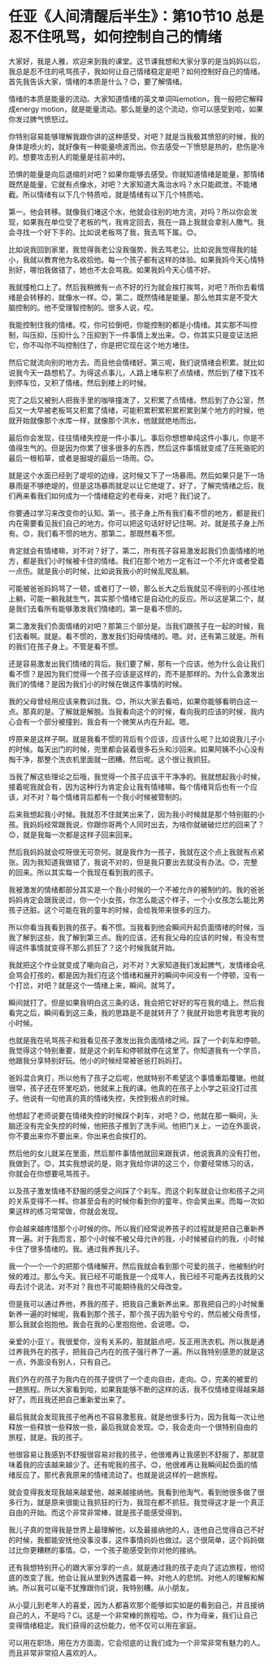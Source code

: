 # 任亚《人间清醒后半生》：第10节10 总是忍不住吼骂，如何控制自己的情绪

大家好，我是人雅，欢迎来到我的课堂。这节课我想和大家分享的是当妈妈以后，我总是忍不住的吼骂孩子，我如何让自己情绪稳定是吧？如何控制好自己的情绪。首先我告诉大家，情绪的本质是什么？😊，要了解情绪。

情绪的本质是能量的流动。大家知道情绪的英文单词叫emotion，我一般把它解释成energy motion，就是能量流动。那么能量的这个流动，你可以感受到哈，如果你发过脾气愤怒过。

你特别容易能够理解我跟你讲的这种感受，对吧？就是当我极其愤怒的时候，我的身体是喷火的，就好像有一种能量喷波而出。你去感受一下愤怒是热的，悲伤是冷的。想要攻击别人的能量是往前冲的。

恐惧的能量是向后退缩的对吧？如果你能够去感受。你就知道情绪是能量，那情绪既然是能量，它就有点像水，对吧？大家知道大禹治水吗？水只能疏泄，不能堵截。所以情绪有以下几个特质哈，就是情绪有以下几个特质哈。

第一。他会转移。就像我们堵这个水，他就会往别的地方流，对吗？所以你会发现，如果我在单位受了老板的气，我肯定回去，我在一路上我就会拿别人撒气。我会寻找一个好下手的。比如说老板骂了我，我去骂下属。😊。

比如说我回到家里，我觉得我老公没我强势，我去骂老公。比如说我觉得我的娃小，我就以教育他为名收拾他。每一个孩子都有这样的体验。如果我妈今天心情特别好，哪怕我做错了，她也不太会骂我。如果我妈今天心情不好。

我就撞枪口上了。然后我稍微有一点不好的行为就会挨打挨骂，对吧？所你去看情绪是会转移的，就像水一样。😊，第二，既然情绪是能量。那么他其实是不受大脑控制的。他不受理智控制的。很多人说，哎。

我能控制住我的情绪。哎，你可拉倒吧，你能控制的都是小情绪。其实那不叫控制，叫压抑，压抑什么？压抑到下一件事情上发出来。😊，你其实只是变证法把它，你不叫你不叫控制住了，你是把它现在这个地方堵住。

然后它就流向别的地方去。而且他会情绪好。第三呢，我们说情绪会积累。就比如说我今天一路想机了。为得这点事儿，人路上堵车积了点情绪，然后到了楼下找不到停车位，又积了情绪。然后到楼上的时候。

完了之后又被别人把我手里的咖啡撞泼了，又积累了点情绪。然后到了办公室，然后又一大早被老板骂又积累了情绪，可能积累积累积累积累到某个地方的时候，他就开始就像那个水库一样，就像那个洪水，他就就绝地而出。

最后你会发现，往往情绪失控是一件小事儿。事后你想想单纯这件小事儿，你是不值得生气的。但是因为你累了很多很多的东西，然后这件事情就变成了压死骆驼的最后一根稻草，或者是掘堤的最后一场雨。😊。

就是这个水面已经到了堤坝的边缘，这时候又下了一场暴雨。然后如果只是下一场暴雨是不够绝堤的，但是这场暴雨就足以让它绝堤了。好了，了解完情绪之后，我们再来看我们如何成为一个情绪稳定的老母亲，对吧？我们说了。

你要通过学习来改变你的认知。第一。孩子身上所有我们看不惯的地方，都是我们内在需要看见我们自己的地方。你可以把这句话好好记住啊。对。就是孩子身上所有。😊，我们看不惯的地方。那第二，那既然看不惯。

肯定就会有情绪嘛，对不对？好了，第二，所有孩子容易激发起我们负面情绪的地方，都是我们小时候被卡住的情绪。我们在那个地方一定有过一个不允许或者受着一点伤。就是我小的时候，比如说我我小的时候乱爬乱躺。

可能被爸爸妈妈骂了一顿，或者打了一顿，那么长大之后我就见不得别的小孩往地上躺，可能一躺我就生气，其实那个情绪它是自动化的反应。所以这是第二个，就是我们去看所有能够激发我们情绪的。第一是看不惯的。

第二激发我们负面情绪的对吧？那第三个部分是。当我们跟孩子在一起的时候，我们去看啊。就是。看不惯的，激发我们妇母情绪的。嗯。对，还有第三就是。所有的我们在孩子身上。不管是看不惯。

还是容易激发出我们情绪的背后。我们要了解，那有一个应该。他为什么会让我们看不惯？是因为我们觉得一个孩子应该是这样的，而不是那样的。为什么会激发出我们的情绪？是因为我们小的时候在做这件事情的时候。

我的父母曾经用应该来教训过我。😊，所以大家去看哈，如果你能够看明白这一点。那真的是。了解就是解脱。当我看向这个的时候，看向我的应该的时候，我内心会有一个部分被撞到，我会有一个微笑从内在升起。嗯。

哼原来是这样子啊。就是我看不惯的背后有个应该，应该什么呢？比如说我儿子小的时候。每天出门的时候，兜里都会装着很多石头和沙回来。如果阿姨不小心没有掏干净，那整个洗衣机里面就一团糟。然后呢。这个很让我抓狂。

当我了解这些理论之后哦，我觉得一个孩子应该干干净净的。我就想起我小时候，接着呢我就会有，因为这种行为肯定会让我有情绪嘛，每个情绪背后也有一个应该，对不对？每个情绪背后都有一个我小时候被管制的。

后来我想起我小时候。我就忍不住就笑出来了，因为我小时候就是那个特别脏的小孩。我妈妈经常跟我说，你跟你哥两个人同时出去，为啥你就破破烂烂的回来了？😊，就是我每一次都是这样子回来回来。

然后我妈妈就会哎呀很无可奈何。就是我作为一孩子，我就在这个点上我就有点紧张。因为我知道我做错了，我说不对的，但是我只要出去就没有办法。😊，完整的回来。所以其实每一个我现在看到我的孩子。

我被激发的情绪都部分其实是一个我小时候的一个不被允许的被制约的。我的爸爸妈妈肯定会跟我说过，你一个小女孩，你怎么能这个样子，一个小女孩怎么能比男孩子还脏。这个可能在我的童年的时候，会给我带来很多的压力。

所以你看当我看到我的孩子。看不惯。当我看到他会瞬间升起负面情绪的时候，当我了解到这些，我了解到第三点。我的应该，还有我父母的应该的时候，有没有觉得这件事情就变得不那么抓狂了？这个时候我就开始。

我就把这个作业就变成了嘲向自己，对不对？大家知道我们发起脾气，发情绪会吼会骂会打孩的，都是因为我们在这个情绪和展开的瞬间中间没有一个停顿，没有一个打岔，对吧？就是这个一情绪上来，瞬间。就骂了。

瞬间就打了。但是如果我明白这三条的话，我会把它好好的写在我的墙上。然后我看完之后，瞬间看到这三条，我的思路是不是就转开了？我就开始思考我思考我的小时候。

也就是我在吼骂孩子和我看见孩子激发出我负面情绪之间。踩了一个刹车和停顿。我觉得这个特别重要，就是这个刹车和停顿就停在这里了。你知道我有一个学员，他跟我分享特别好玩。他小的时候经常被爸爸打妈妈打。

爸妈混合爽打，所以他有了孩子之后呢，他就特别不希望这个事情重蹈覆辙。他就很早，孩子还在怀里吃奶，他就来上我的课。他真的在孩子上小学之前没打过孩子。他说有一句他真的真的情绪失控，失控到极点的时候。

他想起了老师说要在情绪失控的时候踩个刹车，对吧？😊，他就在那一瞬间，头脑还没有完全失控的时候，他把孩子推到了洗手间。他把门关上，一边在外面说，你不要出来你不要出来，你出来也会挨打的。

然后他的女儿就呆在里面，然后那件事情他就回来跟我讲，他说我真的没有打他，我做到了。😊，其实我想说的是，刚才我给你讲的这三个，你要经常练习的话，你就会在你想要吼骂孩子。

以及孩子激发情绪不舒服的感受之间踩了个刹车。而这个刹车就会让你和孩子之间的关系变得不一样。你甚至会有的时候你看到你的童年，你会笑出来。而每一次如果这样的练习常常做，你就会发现。

你会越来越疼惜那个小时候的你。所以我们经常说养孩子的过程就是把自己重新养育一遍。对于我而言，那个小时候不被父母允许的我，小时候被自约的我，小时候卡住了很多情绪的。我。通过我养我儿子。

我一个一个一个的把那个情绪解开。然后我就会看到那个可爱的孩子，他被制约时候的难过。那么今天。我已经不可能我是一个成年人，我已经不可能再去找我的父母去讨个说法，对不对？我也不可能期待我的父母改变。

但是我可以通过养他，养我的孩子，把我自己重新养出来。那我把自己的小时候重新养一遍的时候呢，我看到那个孩子，那个孩子因为脏兮兮的，然后被父母责怪，那么我就会抱抱他。我会在我的心里抱抱他，会说嗯。😊。

亲爱的小亚丫。我很爱你，没有关系的，脏就脏点吧，反正用洗衣机。所以我是通过养我外在的孩子，把我自己内在的孩子强行养了一遍。所以我特别感恩的就是这一点，外面没有别人，只有自己。

我们外在的孩子为我内在的孩子提供了一个走向自由，走向。😊，完美的被爱的一趟旅程。所以大家看到哈，如果我能够不断的这样的话，我不仅情绪变得越来越好了。而且我还把自己重新爱出来了。

最后我就会发现我孩子他再也不容易激惹我，就是他很多行为，因为我每一次让他释放一些释放一些释放一些，最后我就会发现。😊，我会走向一个很特别自由的旅程，就是。我的孩子。

他很容易让我感到不舒服很容易对我的孩子，他很难再让我感到不舒服了，那就意味着我的应该越来越少了。还有呢我的孩子。😊，他很难再让我瞬间起负面的情绪反应了。那代表我原来的情绪流动了。也就是说这样的一趟旅程。

就会变得我发现我越来越爱他，越来越接纳他。我看到他淘气，看到他很多做了很多行为，就是原来很能让我抓狂的行为，我现在都不抓狂。我觉得这才是一个真正自由的开始。而这个非常非常棒，就是孩子能感受得到。

我儿子真的觉得我是世界上最理解他，以及最接纳他的人，连他自己觉得自己不好的时候，我都能安抚他没事没事，这件事情妈妈也做过。这个很简单，这个妈妈做过比你更糟糕的事情。😊，一个孩子能感受到你对他的接纳。

还有我想特别开心的跟大家分享的一点，就是通过我的孩子走向了这边旅程，他彻底的改变了我。他会让我从里到外透露着一种。对他人的悲悯。对他人的理解和解纳。所以我可以毫不犹豫跟你们说，我特别糟。从小朋友。

从小婴儿到老年人的喜爱，因为人都喜欢那个能够如实如是的看到自己，并且接纳自己的人，不是吗？Ci。这是一个非常棒的旅程哈。😊，作为母亲，我们让自己变得情绪稳定。我们获得的这份能力，他不仅可以用在家庭。

可以用在职场，用在方方面面，它会彻底的让我们成为一个非常非常有魅力的人。而且非常非常招人喜欢的人。